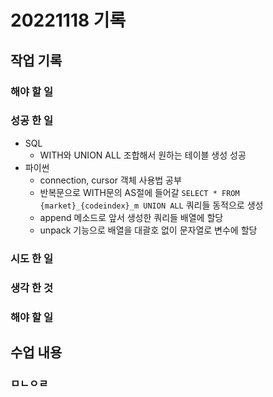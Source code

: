 ﻿# 20221118 기록
## 작업 기록
### 해야 할 일


### 성공 한 일
- SQL
  - WITH와 UNION ALL 조합해서 원하는 테이블 생성 성공
- 파이썬 
  - connection, cursor 객체 사용법 공부
  - 반복문으로 WITH문의 AS절에 들어갈 `SELECT * FROM {market}_{codeindex}_m UNION ALL` 쿼리들 동적으로 생성
  - append 메소드로 앞서 생성한 쿼리들 배열에 할당
  - unpack 기능으로 배열을 대괄호 없이 문자열로 변수에 할당

### 시도 한 일


### 생각 한 것


### 해야 할 일


## 수업 내용
### ㅁㄴㅇㄹ